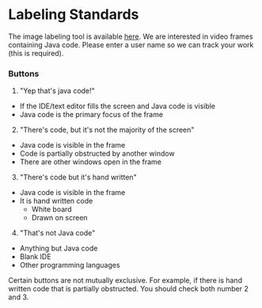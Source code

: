 # Labeling Standards

The image labeling tool is available [here](http://codeml.mlatlab.org:42224/). We are interested in video frames containing Java code. Please enter a user name so we can track your work (this is required).

### Buttons ###
1. "Yep that's java code!"
  * If the IDE/text editor fills the screen and Java code is visible
  * Java code is the primary focus of the frame
2. "There's code, but it's not the majority of the screen"
  * Java code is visible in the frame
  * Code is partially obstructed by another window
  * There are other windows open in the frame  
3. "There's code but it's hand written"
  * Java code is visible in the frame
  * It is hand written code  
    * White board
    * Drawn on screen
4. "That's not Java code"
  * Anything but Java code
  * Blank IDE
  * Other programming languages

Certain buttons are not mutually exclusive. For example, if there is hand written code that is partially obstructed. You should check both number 2 and 3.
